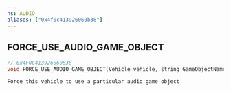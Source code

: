 ```yaml
---
ns: AUDIO
aliases: ["0x4f0c413926060b38"]
---
```

## FORCE_USE_AUDIO_GAME_OBJECT

```c
// 0x4F0C413926060B38
void FORCE_USE_AUDIO_GAME_OBJECT(Vehicle vehicle, string GameObjectName);
```

```
Force this vehicle to use a particular audio game object
```
